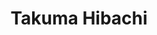---
layout: place
title: Takuma Hibachi
permalink: /oregon/hillsboro/takuma-hibachi.html
stateAbbr: OR
stateName: Oregon
cityName: Hillsboro
seo:
  type: restaurant
  links: null
place_id: ChIJ43IU9SMFlVQRN2mqIT1H9WE
photos:
  - name: >-
      places/ChIJ43IU9SMFlVQRN2mqIT1H9WE/photos/AeeoHcL6GvCnaLFwiRmIEZ5KVHpVXL6YyLB0L-DdVmvb8zdwp4epXLFmMw0cYpDa7qUGGJ_4AEMdP-8dJzvabfPQxCsGGAXHnOwAJbsPifbbuWZBmrX5jvMt_mWhNfos4LzymL5xXew6es5d34E1vqB8XGbEz9ySRxUV1JDesy2S4lGO6r9QqdEJy7GvyH_-nDDCBjF27Tye0jCEnHVGCAkXfwdrKaihcpivMNdBJ1S0Ej2S5UbC1Ve5inIONsTfZgyznMHIXVBnFlDEDv_LQdYXiugymEhf994rO0O22Ff6czmBkg
    widthPx: 3024
    heightPx: 4032
    authorAttributions:
      - displayName: Takuma Hibachi
        uri: https://maps.google.com/maps/contrib/114818185727582393685
        photoUri: >-
          https://lh3.googleusercontent.com/a/ACg8ocJ5tQVi4-0RubPKBfHHXZ1-4-qUs-hhkJZOnOO8GiJjfcXORQ=s100-p-k-no-mo
    flagContentUri: >-
      https://www.google.com/local/imagery/report/?cb_client=maps_api_places.places_api&image_key=!1e10!2sAF1QipO5FfqdB-HyhDBgLZLsHUt4WwdXJ5dCZyinCr5j&hl=en-US
    googleMapsUri: >-
      https://www.google.com/maps/place//data=!3m4!1e2!3m2!1sAF1QipO5FfqdB-HyhDBgLZLsHUt4WwdXJ5dCZyinCr5j!2e10!4m2!3m1!1s0x54950523f51472e3:0x61f5473d21aa6937
  - name: >-
      places/ChIJ43IU9SMFlVQRN2mqIT1H9WE/photos/AeeoHcLAGydHrNGhwkCZMr3VUujfbxI-0sj8SlEZEQtqPdXqbdLiUDXKUGej2XAn6_cnHATHzSTfA6NYXEI6O5Bq2o-1-cE7JjrzhvLzEz-9m8JAWwvPUTL6hrugi3msu1U4ZXJFxLXtoMKRMVYvqMW3lhi2nSjk3JuIQ3YG2QZ40a1OnbdbA-59CqJU9vZfX9FlvY-L04DKOVzF4TmGyi6VwtJN5k1GiKWFa490NXcIwf96s8W_Rm0OLGnRIRZWze4C1LuHtQPeJDlrJkKf0_Y3tX-9UANIN30xxWh_CphGSJZhuw
    widthPx: 3024
    heightPx: 4032
    authorAttributions:
      - displayName: Takuma Hibachi
        uri: https://maps.google.com/maps/contrib/114818185727582393685
        photoUri: >-
          https://lh3.googleusercontent.com/a/ACg8ocJ5tQVi4-0RubPKBfHHXZ1-4-qUs-hhkJZOnOO8GiJjfcXORQ=s100-p-k-no-mo
    flagContentUri: >-
      https://www.google.com/local/imagery/report/?cb_client=maps_api_places.places_api&image_key=!1e10!2sAF1QipMuoNMU8dwDopKylbrcIPCfdrnVFznU00p7BmyE&hl=en-US
    googleMapsUri: >-
      https://www.google.com/maps/place//data=!3m4!1e2!3m2!1sAF1QipMuoNMU8dwDopKylbrcIPCfdrnVFznU00p7BmyE!2e10!4m2!3m1!1s0x54950523f51472e3:0x61f5473d21aa6937
  - name: >-
      places/ChIJ43IU9SMFlVQRN2mqIT1H9WE/photos/AeeoHcJockOJpkS3VgNaF9qoV5RU5C5fEmfGSBvI_k9STUQb73H9YWgrXM6e8ClTk5BgO7QfE0IRpjoGUiuwsWXPp5yM7TMuy1wj7XTmR5cIFK8rvBZbHPeRFPqryBpY2EALFnIva700LyZUfgCA_NO_o2K0KAk42EyPxrajggRxnV_d2nkCmbpkRo7Iujh67hiOjLANPMe2c_qoZmTwCr9BRdFgNJcnECAfGqP-qR8NKJhkQTmjlMZu9ekMXFh0E-zJ5u8b0EpZ8AHo9vm8VhjmHE7zx5yMNdBZZo2w-ThyGIHs__jHWr4jV3cEFpH-l9xlgZPH87ayYbmXpvATQpeM-imVGVlqiPgoM5grRfHwUQQqg2F9U_ZQbJf-7Jl9RaaNwclxjLBklzaYIeCCiZnZIXy_KfRovTE-km5U70LhsjidpnK5
    widthPx: 3024
    heightPx: 4032
    authorAttributions:
      - displayName: zachi moshe
        uri: https://maps.google.com/maps/contrib/112272319349419124246
        photoUri: >-
          https://lh3.googleusercontent.com/a-/ALV-UjWNWTDDq4QtRcdwR_soIg0eD5rMFLYAIbA-gmhztpK_RaHrwcg=s100-p-k-no-mo
    flagContentUri: >-
      https://www.google.com/local/imagery/report/?cb_client=maps_api_places.places_api&image_key=!1e10!2sCIHM0ogKEICAgID98cDN5wE&hl=en-US
    googleMapsUri: >-
      https://www.google.com/maps/place//data=!3m4!1e2!3m2!1sCIHM0ogKEICAgID98cDN5wE!2e10!4m2!3m1!1s0x54950523f51472e3:0x61f5473d21aa6937
  - name: >-
      places/ChIJ43IU9SMFlVQRN2mqIT1H9WE/photos/AeeoHcJpnv22_bXsUh79i46IiBlwo6BA4e-rCFNR4chVCdhTJHNlvRXRX1mi92vsrtoUzaY0HXytJVj433Ni3epdPajp1UVcUJ5HVqPCuzncPH5alxGdsklu0dHHtInhPP4sXYuew4uE8KZHPl-y9PC68k65wDL6L9-kl5znE7yabpaVNBqdwFq_MNmarHbKR2K86Uh6DW4CKFHmU22SKkVeo52BozNviwVsgSbmjx2-aGBDddsWQNIqC4eb-dZBDSdWH6ZxWb2o87pO-0vTcyAPC-Qlw5qx-CkADJXgizhjPbGFtrpWwO0KTmvywAB0eYASvw2Tqepsp8prna-8rhI2g3bKISIlQY-Aaeffr4CW9cQqKdmCbEsr4Jycwe67Euw3Ku5CEtqetU7KnHaqtHrz_dZiJKT_zyI7UjUoJPVoQgvC9HQ
    widthPx: 4032
    heightPx: 3024
    authorAttributions:
      - displayName: Daniel Vinhasa
        uri: https://maps.google.com/maps/contrib/105479864979053151891
        photoUri: >-
          https://lh3.googleusercontent.com/a-/ALV-UjWYLE_n8bfSyoZeRdb8aN0elbPkcZ04clDA1EYcD-_6Jd0gR36Bgg=s100-p-k-no-mo
    flagContentUri: >-
      https://www.google.com/local/imagery/report/?cb_client=maps_api_places.places_api&image_key=!1e10!2sCIHM0ogKEICAgICXsujksQE&hl=en-US
    googleMapsUri: >-
      https://www.google.com/maps/place//data=!3m4!1e2!3m2!1sCIHM0ogKEICAgICXsujksQE!2e10!4m2!3m1!1s0x54950523f51472e3:0x61f5473d21aa6937
  - name: >-
      places/ChIJ43IU9SMFlVQRN2mqIT1H9WE/photos/AeeoHcJXjex_KBWTziChomSXna0w9SceCn-3YFAlRSmbaJi_XmfAVV1JNEDj65vvv5w-14--EgqD-2iLX4LVM1_SUa3cDDWAbsfae0zwA4giVX8ORwQkXZJ6SjpV8T8hdNc_JMcDfZT_pw0raThkMIt5xa2oqh08I6K49RBo09JyWnpGnKqi2LGDCyL3JNkUz_GXexQQBbXpmq1AMWALm-E-S5d6529H7cXM2mXlpIayJzPQpesWKCAfEND_fauT546yOiNm8-U7UpLTIu5b8lBvH1IE_MAhnJ7fvm-ySZ2fbCccykVZW30EUHvhiPVIN4319TFLhA3uVYcz3Eorlr1nKLdvl64Jeq93vdmGjQMsWti6QUtg14jpS7DZt9TbDVK0QZVgZwUI1e7ZH9ezqU-DROPe-0Y1KoBF-Bf_zu5UnetGbg
    widthPx: 4000
    heightPx: 3000
    authorAttributions:
      - displayName: Robert Anderson
        uri: https://maps.google.com/maps/contrib/113263051038476472155
        photoUri: >-
          https://lh3.googleusercontent.com/a-/ALV-UjXs8xdsYx9EtUywegC2u8Q2bHAyYg6Y9Rj4-32rBrEODTyn4tcA=s100-p-k-no-mo
    flagContentUri: >-
      https://www.google.com/local/imagery/report/?cb_client=maps_api_places.places_api&image_key=!1e10!2sCIHM0ogKEICAgIDjld6tJQ&hl=en-US
    googleMapsUri: >-
      https://www.google.com/maps/place//data=!3m4!1e2!3m2!1sCIHM0ogKEICAgIDjld6tJQ!2e10!4m2!3m1!1s0x54950523f51472e3:0x61f5473d21aa6937
  - name: >-
      places/ChIJ43IU9SMFlVQRN2mqIT1H9WE/photos/AeeoHcJWfLg30qZVOjWHdrSFZDkjm3RXMSevCPsxK2Pj5goPAIPsEoSDADmdgZqmgX_Z-6OYX78sVfxFo6D1WpFKaAFk7470W6SiUu2ZtiJIYRVtfLsL8YWALDpw4EBleYre2-MT-YNsB5XnQaZ8tQQ-erSIPJs1L22-i6tVrjZDlBYRi56VI6Y4GkUJjAhuprASluAAfIvhFXgwUDgFLao8zZX8GcqVdB2FijjDgvoJesMPX64k58vESL1Nnt1-nMkTlZ5-b8Ete5Ek1yL0B3fO6kTxIpYPL9pVKHhJ6LI7BGEUyFSJMkj9Cp6h4qINibf8V0Mfmf8eK0ENBpFudJPFbhg5D_RM4xnF3z3JOYtNrLOfhTmQq5qRCe56Vw5jcJOh4kgopVFCqp-WGfUhz5gpx3dlj7PviCe1_F4vhiOmztPK_Q
    widthPx: 3024
    heightPx: 4032
    authorAttributions:
      - displayName: Ansley Pinigis
        uri: https://maps.google.com/maps/contrib/118108050191122106276
        photoUri: >-
          https://lh3.googleusercontent.com/a-/ALV-UjViffRbVddsKwb5FbJHN3ODgl6ZsRQprpEBA60M6odTfbxQC0o=s100-p-k-no-mo
    flagContentUri: >-
      https://www.google.com/local/imagery/report/?cb_client=maps_api_places.places_api&image_key=!1e10!2sCIHM0ogKEICAgICd6JHCaw&hl=en-US
    googleMapsUri: >-
      https://www.google.com/maps/place//data=!3m4!1e2!3m2!1sCIHM0ogKEICAgICd6JHCaw!2e10!4m2!3m1!1s0x54950523f51472e3:0x61f5473d21aa6937
  - name: >-
      places/ChIJ43IU9SMFlVQRN2mqIT1H9WE/photos/AeeoHcLlheS07QigW3oLTR8_8rO7nYlNlJ-N0EdLnXmhGzwtkQh5HxLMmFxAhiYCVBir2DYV47SlAqFVJ7PEVY3uLisNf-4n1kV465WKrtsSREviNUL9F8i7F6ZllnDw6mdQOSZgYjQbO21RxyXhy_U8J11Mtv3hjy-fC1ktw-NSNBc0N4SK-tLg-MCBIWz6SCSRais5kUo6ElXPkvWWlvw1noHNRdsk_7QglhttZf1MblxLqZDA3OhNyZAgGEx2xxEwW8cGBtz5phmbaVRdtxwnhaRpf8_VxNcfDrPKXaTKqKMjjUyGSBuVqjw_Snjjr_CBWzX7zzTTotzpVn5mfWb1Qa5eGc3xFpd2eCjp9LnN_oxNmieAPns-w3JqqQK-ywKMLeiLftbo8XLrPOhdFYmOvqv2NjSRcZ6AndTygIkFNnVtVNDu
    widthPx: 4032
    heightPx: 3024
    authorAttributions:
      - displayName: Liz
        uri: https://maps.google.com/maps/contrib/101376827148252109006
        photoUri: >-
          https://lh3.googleusercontent.com/a-/ALV-UjVN1gsLS90IL74SzLiaZBWHqBNFQ9m06_vBGXAJ_5npYrcaWyE5=s100-p-k-no-mo
    flagContentUri: >-
      https://www.google.com/local/imagery/report/?cb_client=maps_api_places.places_api&image_key=!1e10!2sCIHM0ogKEICAgICD39ydywE&hl=en-US
    googleMapsUri: >-
      https://www.google.com/maps/place//data=!3m4!1e2!3m2!1sCIHM0ogKEICAgICD39ydywE!2e10!4m2!3m1!1s0x54950523f51472e3:0x61f5473d21aa6937
  - name: >-
      places/ChIJ43IU9SMFlVQRN2mqIT1H9WE/photos/AeeoHcLbzc0LIY_PV-91RQiFnTBrCWKf1EImOCw7yRrLMeHsiMLF67_vk4cyF608Efcgl2TObPx3XBJyBOdHanPGEelkmYMPHDo4kWqCjWhN_AYl-MB6UEfqPuFy02nQ1MTVOWLrbWQ8c_0x7ZNLTNkjbQm25FfXm4KLioSHymjCyd3UEaxqxlDNPalt3TgcXlTkJWfzy-z26q1Zq7SxUjjaA4YC8TzCiDrIQvVSZmHgS-tRt2g1WKeo7-oVrUgB2JSf3SoCiVEnu-GavqiFGR1bLoNcqszKbqAVHSwSlR5F2wx40e7mCR6X3jxHiWINopuhlv_bgPAfSHU1ahQin5BzYDdIjEYVEq_ubasGW526gm_5TNO-FZxi1wiQNjlqo73HWeEQV68SWEHuTetXy5Ag2y6BH4qnXTfDAxLTneGlYqIns20v
    widthPx: 4032
    heightPx: 3024
    authorAttributions:
      - displayName: Jack McKay
        uri: https://maps.google.com/maps/contrib/109658523234396500470
        photoUri: >-
          https://lh3.googleusercontent.com/a/ACg8ocILbhaBljt_8kKh79Gz1cjSBcu0LU54v1eO-tJ76oK64TVIvA=s100-p-k-no-mo
    flagContentUri: >-
      https://www.google.com/local/imagery/report/?cb_client=maps_api_places.places_api&image_key=!1e10!2sCIHM0ogKEICAgIDTpNPRrgE&hl=en-US
    googleMapsUri: >-
      https://www.google.com/maps/place//data=!3m4!1e2!3m2!1sCIHM0ogKEICAgIDTpNPRrgE!2e10!4m2!3m1!1s0x54950523f51472e3:0x61f5473d21aa6937
  - name: >-
      places/ChIJ43IU9SMFlVQRN2mqIT1H9WE/photos/AeeoHcKzCxEZgHmtpuXgluJBNqpEQCMr7FPRj6DQXinSTlZcKtNb-ARusrjz89E0UW4mSPadI2UJOSPE9mNoa5nNu7GNQcSegGGG_o0qhZoc2zflsrTWeOfNguqPLCtI9TCDJBtvQ7tA8KJ0kWuMVCtIbKxj1NX3L7CdJ_Jxw1cSaURnvpfqld8DCzedtBGgu8830iUlm97nKGwKP4tiU71VzpBdjG-_A-Egr7y6IbwDzybWZoojeYTWSWhSqrGecyPkM5ncpQKHSTpome1lUDLflqc5vEB6hJsIrJiVzYAWAvPiHKuO0Jm7_cpqgUVD-o-pUznhFGFLaJQVJB6mACq1mxwhwzz8R7qfYPBpImiBZf19eSKuqAGFlTkjMzSM5MN6ab2TEdcBbFFCA6hJYMdqwp8ZdkO6S5pbbWIXohupH7zLtl0
    widthPx: 4000
    heightPx: 1868
    authorAttributions:
      - displayName: Nick Villanti
        uri: https://maps.google.com/maps/contrib/110656471631949615196
        photoUri: >-
          https://lh3.googleusercontent.com/a-/ALV-UjXlbBDzEfCJecPimPZXvQkt118ygdtQZB85gnea6Hwlt8QCOwSqsg=s100-p-k-no-mo
    flagContentUri: >-
      https://www.google.com/local/imagery/report/?cb_client=maps_api_places.places_api&image_key=!1e10!2sCIHM0ogKEICAgICngNKopQE&hl=en-US
    googleMapsUri: >-
      https://www.google.com/maps/place//data=!3m4!1e2!3m2!1sCIHM0ogKEICAgICngNKopQE!2e10!4m2!3m1!1s0x54950523f51472e3:0x61f5473d21aa6937
  - name: >-
      places/ChIJ43IU9SMFlVQRN2mqIT1H9WE/photos/AeeoHcLXxn75oOefJLAhCDC7MQ5PIwXQ-edaRt2Txhh9JkbhaLgcO8p1KZohZbiLE0fzihLttEcTxjG3f-t_8i3c7_mye15A6ko6pvM00jzyDcL5m_HhtSFxM0l-J7w6fNOjU34vWNvqacQHOo3ZHC98x77OBdcbBv3yreLKv3kmdxUyYmc0zfIfor9MUux7tjQfASXNwoNAK9cYICF_Og3RSVbhSPR5HHs7UQDpu147hWyKbzqvj2oMOvqyov4dYonABV-_Fa9tWGimWr4Zz-cFHDYAnH7hymX0YZ0XWz4za-umFDv6LaE1ed7SI5-KEXBTzX1BUVitB-ytuGVVtKWjjJNMZ5xEIu6wOdfDu_XWnjNWERHItJERAaliKFm_d_lVq0igG5ob65fO-EowFvxafagInQ0X-PoK1guan47L65s6lg
    widthPx: 3600
    heightPx: 4800
    authorAttributions:
      - displayName: Pratiksha Wankhade
        uri: https://maps.google.com/maps/contrib/106123107152955281079
        photoUri: >-
          https://lh3.googleusercontent.com/a-/ALV-UjWnwOsVVJBHmKCFYngpyw4n97LB9AykBYXwCwXNA1DKX77Y-XLZ=s100-p-k-no-mo
    flagContentUri: >-
      https://www.google.com/local/imagery/report/?cb_client=maps_api_places.places_api&image_key=!1e10!2sCIHM0ogKEICAgIDvhrTfZQ&hl=en-US
    googleMapsUri: >-
      https://www.google.com/maps/place//data=!3m4!1e2!3m2!1sCIHM0ogKEICAgIDvhrTfZQ!2e10!4m2!3m1!1s0x54950523f51472e3:0x61f5473d21aa6937
address: 7349 NE Imbrie Dr, Hillsboro, OR 97124, USA
street: 7349 NE Imbrie Dr
city: Hillsboro
state: OR
zip: '97124'
country: USA
neighborhood: null
latitude: '45.550523'
longitude: '-122.903734'
accessibility_options:
  wheelchairAccessibleParking: true
  wheelchairAccessibleEntrance: true
business_status: OPERATIONAL
name: Takuma Hibachi
google_maps_links:
  directionsUri: >-
    https://www.google.com/maps/dir//''/data=!4m7!4m6!1m1!4e2!1m2!1m1!1s0x54950523f51472e3:0x61f5473d21aa6937!3e0
  placeUri: https://maps.google.com/?cid=7058626318856513847
  writeAReviewUri: >-
    https://www.google.com/maps/place//data=!4m3!3m2!1s0x54950523f51472e3:0x61f5473d21aa6937!12e1
  reviewsUri: >-
    https://www.google.com/maps/place//data=!4m4!3m3!1s0x54950523f51472e3:0x61f5473d21aa6937!9m1!1b1
  photosUri: >-
    https://www.google.com/maps/place//data=!4m3!3m2!1s0x54950523f51472e3:0x61f5473d21aa6937!10e5
primary_type: Restaurant
opening_hours:
  regular: null
  current: null
secondary_opening_hours:
  regular:
    weekdayDescriptions: null
    type: null
  current:
    weekdayDescriptions: null
    type: null
phone: null
price_level: null
price_range: null
rating: null
rating_count: 0
website: null
description: >-
  Explore Takuma Hibachi in Hillsboro, OR$$$Takuma Hibachi in Hillsboro, OR,
  offers a welcoming spot for enjoying fresh hibachi meals and sushi rolls in a
  relaxed setting, making it a go-to choice for those seeking Japanese-inspired
  dining options. The restaurant specializes in flavorful hibachi dishes and a
  variety of sushi selections, all prepared with high-quality ingredients that
  highlight the art of Japanese cuisine. Its casual atmosphere provides an ideal
  environment for casual meals or gatherings, with accessible features like
  wheelchair-friendly entrances adding to the convenience. Whether you're
  looking for sushi restaurants nearby or simply craving authentic flavors, this
  spot delivers on taste and simplicity, rounding out a satisfying dining
  experience.
generative_summary: >-
  Explore Takuma Hibachi in Hillsboro, OR$$$Takuma Hibachi in Hillsboro, OR,
  offers a welcoming spot for enjoying fresh hibachi meals and sushi rolls in a
  relaxed setting, making it a go-to choice for those seeking Japanese-inspired
  dining options. The restaurant specializes in flavorful hibachi dishes and a
  variety of sushi selections, all prepared with high-quality ingredients that
  highlight the art of Japanese cuisine. Its casual atmosphere provides an ideal
  environment for casual meals or gatherings, with accessible features like
  wheelchair-friendly entrances adding to the convenience. Whether you're
  looking for sushi restaurants nearby or simply craving authentic flavors, this
  spot delivers on taste and simplicity, rounding out a satisfying dining
  experience.
generative_disclosure: Summarized by AI using the Grok-3-Mini model.
reviews: null
review_summary: >-
  What Visitors Are Buzzing About$$$Folks heading to sushi spots like this one
  often rave about the tasty hibachi and sushi offerings, noting the generous
  servings of protein and fresh veggies that make every bite feel worthwhile.
  Many appreciate the quick service and friendly team that keeps things running
  smoothly without any fuss. It's clear that the reasonable prices add to the
  appeal, making it a solid pick for anyone searching for top-rated sushi near
  them. Overall, diners enjoy the reliable flavors and efficient vibe, creating
  a positive spot for casual eats that doesn't disappoint. If you're exploring
  Japanese places close by, this location stands out for its honest value and
  enjoyable meals.
review_disclosure: Summarized by AI using the Grok-3-Mini model.
parking_options: null
payment_options: null
allow_dogs: null
curbside_pickup: null
delivery: null
dine_in: null
good_for_children: null
good_for_groups: null
good_for_sports: null
live_music: null
menu_for_children: null
outdoor_seating: null
reservable: null
restroom: null
serves_beer: null
serves_breakfast: null
serves_brunch: null
serves_cocktails: null
serves_coffee: null
serves_dinner: null
serves_dessert: null
serves_lunch: null
serves_vegetarian_food: null
serves_wine: null
takeout: null
update_category: pro
places_description: null

---